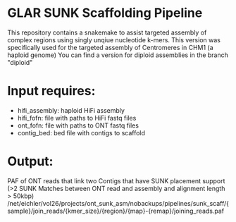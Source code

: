 # GLAR SUNK Scaffolding Pipeline

This repository contains a snakemake to assist targeted assembly of complex regions using singly unqiue nucleotide k-mers.
This version was specifically used for the targeted assembly of Centromeres in CHM1 (a haploid genome)
You can find a version for diploid assemblies in the branch "diploid"

# Input requires:
- hifi_assembly: haploid HiFi assembly
- hifi_fofn: file with paths to HiFi fastq files
- ont_fofn: file with paths to ONT fastq files
- contig_bed: bed file with contigs to scaffold

# Output:
PAF of ONT reads that link two Contigs that have SUNK placement support (>2 SUNK Matches between ONT read and assembly and alignment length > 50kbp)
/net/eichler/vol26/projects/ont_sunk_asm/nobackups/pipelines/sunk_scaff/{sample}/join_reads/{kmer_size}/{region}/{map}-{remap}/joining_reads.paf 
